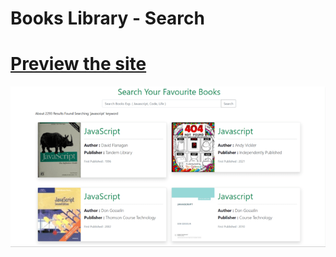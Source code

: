 # Books Library - Search

# [Preview the site](https://alsiam.github.io/html-projects/books-library)

![image info](../assets/images/books-library.png)